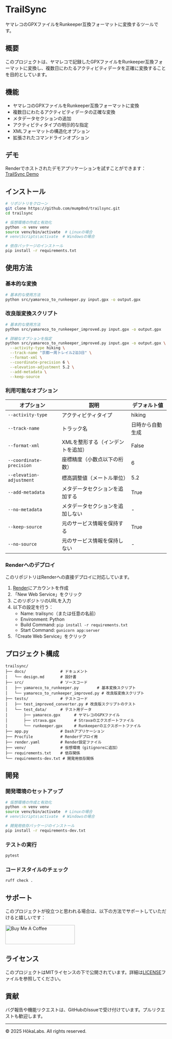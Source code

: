 # TrailSync

ヤマレコのGPXファイルをRunkeeper互換フォーマットに変換するツールです。

## 概要

このプロジェクトは、ヤマレコで記録したGPXファイルをRunkeeper互換フォーマットに変換し、複数日にわたるアクティビティデータを正確に変換することを目的としています。

## 機能

- ヤマレコのGPXファイルをRunkeeper互換フォーマットに変換
- 複数日にわたるアクティビティデータの正確な変換
- メタデータセクションの追加
- アクティビティタイプの明示的な指定
- XMLフォーマットの構造化オプション
- 拡張されたコマンドラインオプション

## デモ

Renderでホストされたデモアプリケーションを試すことができます：
[TrailSync Demo](https://trailsync-ziew.onrender.com)

## インストール

```bash
# リポジトリをクローン
git clone https://github.com/mump0nd/trailsync.git
cd trailsync

# 仮想環境の作成と有効化
python -m venv venv
source venv/bin/activate  # Linuxの場合
# venv\Scripts\activate  # Windowsの場合

# 依存パッケージのインストール
pip install -r requirements.txt
```

## 使用方法

### 基本的な変換

```bash
# 基本的な使用方法
python src/yamareco_to_runkeeper.py input.gpx -o output.gpx
```

### 改良版変換スクリプト

```bash
# 基本的な使用方法
python src/yamareco_to_runkeeper_improved.py input.gpx -o output.gpx

# 詳細なオプションを指定
python src/yamareco_to_runkeeper_improved.py input.gpx -o output.gpx \
  --activity-type hiking \
  --track-name "京都一周トレイル2泊3日" \
  --format-xml \
  --coordinate-precision 6 \
  --elevation-adjustment 5.2 \
  --add-metadata \
  --keep-source
```

### 利用可能なオプション

| オプション | 説明 | デフォルト値 |
|------------|------|--------------|
| `--activity-type` | アクティビティタイプ | hiking |
| `--track-name` | トラック名 | 日時から自動生成 |
| `--format-xml` | XMLを整形する（インデントを追加） | False |
| `--coordinate-precision` | 座標精度（小数点以下の桁数） | 6 |
| `--elevation-adjustment` | 標高調整値（メートル単位） | 5.2 |
| `--add-metadata` | メタデータセクションを追加する | True |
| `--no-metadata` | メタデータセクションを追加しない | - |
| `--keep-source` | 元のサービス情報を保持する | True |
| `--no-source` | 元のサービス情報を保持しない | - |

### Renderへのデプロイ

このリポジトリはRenderへの直接デプロイに対応しています。

1. [Render](https://render.com/)にアカウントを作成
2. 「New Web Service」をクリック
3. このリポジトリのURLを入力
4. 以下の設定を行う：
   - Name: trailsync（または任意の名前）
   - Environment: Python
   - Build Command: `pip install -r requirements.txt`
   - Start Command: `gunicorn app:server`
5. 「Create Web Service」をクリック

## プロジェクト構成

```
trailsync/
├── docs/               # ドキュメント
│   └── design.md       # 設計書
├── src/                # ソースコード
│   ├── yamareco_to_runkeeper.py        # 基本変換スクリプト
│   └── yamareco_to_runkeeper_improved.py # 改良版変換スクリプト
├── tests/              # テストコード
│   ├── test_improved_converter.py # 改良版スクリプトのテスト
│   └── test_data/      # テスト用データ
│       ├── yamareco.gpx      # ヤマレコのGPXファイル
│       ├── strava.gpx        # Stravaのエクスポートファイル
│       └── runkeeper.gpx     # Runkeeperのエクスポートファイル
├── app.py              # Dashアプリケーション
├── Procfile            # Renderデプロイ用
├── render.yaml         # Render設定ファイル
├── venv/               # 仮想環境（gitignoreに追加）
├── requirements.txt    # 依存関係
└── requirements-dev.txt # 開発用依存関係
```

## 開発

### 開発環境のセットアップ

```bash
# 仮想環境の作成と有効化
python -m venv venv
source venv/bin/activate  # Linuxの場合
# venv\Scripts\activate  # Windowsの場合

# 開発用依存パッケージのインストール
pip install -r requirements-dev.txt
```

### テストの実行

```bash
pytest
```

### コードスタイルのチェック

```bash
ruff check .
```

## サポート

このプロジェクトが役立つと思われる場合は、以下の方法でサポートしていただけると嬉しいです：

<a href="https://www.buymeacoffee.com/mump0nd" target="_blank">
  <img src="https://cdn.buymeacoffee.com/buttons/v2/default-yellow.png" alt="Buy Me A Coffee" style="height: 60px !important;width: 217px !important;" >
</a>

## ライセンス

このプロジェクトはMITライセンスの下で公開されています。詳細は[LICENSE](LICENSE)ファイルを参照してください。

## 貢献

バグ報告や機能リクエストは、GitHubのIssueで受け付けています。プルリクエストも歓迎します。

---

© 2025 HōkaLabs. All rights reserved.